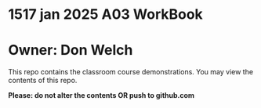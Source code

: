 # 1517 jan 2025 A03 WorkBook

# Owner: Don Welch

This repo contains the classroom course demonstrations. You may view the contents of this repo.

**Please: do not alter the contents OR push to github.com**
